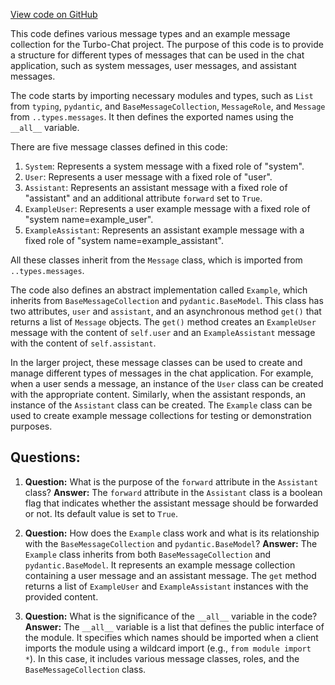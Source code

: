 [View code on GitHub](https://github.com/creatorrr/turbo-chat/blob/master/turbo_chat/structs/messages.py)

This code defines various message types and an example message collection for the Turbo-Chat project. The purpose of this code is to provide a structure for different types of messages that can be used in the chat application, such as system messages, user messages, and assistant messages.

The code starts by importing necessary modules and types, such as `List` from `typing`, `pydantic`, and `BaseMessageCollection`, `MessageRole`, and `Message` from `..types.messages`. It then defines the exported names using the `__all__` variable.

There are five message classes defined in this code:

1. `System`: Represents a system message with a fixed role of "system".
2. `User`: Represents a user message with a fixed role of "user".
3. `Assistant`: Represents an assistant message with a fixed role of "assistant" and an additional attribute `forward` set to `True`.
4. `ExampleUser`: Represents a user example message with a fixed role of "system name=example_user".
5. `ExampleAssistant`: Represents an assistant example message with a fixed role of "system name=example_assistant".

All these classes inherit from the `Message` class, which is imported from `..types.messages`.

The code also defines an abstract implementation called `Example`, which inherits from `BaseMessageCollection` and `pydantic.BaseModel`. This class has two attributes, `user` and `assistant`, and an asynchronous method `get()` that returns a list of `Message` objects. The `get()` method creates an `ExampleUser` message with the content of `self.user` and an `ExampleAssistant` message with the content of `self.assistant`.

In the larger project, these message classes can be used to create and manage different types of messages in the chat application. For example, when a user sends a message, an instance of the `User` class can be created with the appropriate content. Similarly, when the assistant responds, an instance of the `Assistant` class can be created. The `Example` class can be used to create example message collections for testing or demonstration purposes.
## Questions: 
 1. **Question:** What is the purpose of the `forward` attribute in the `Assistant` class?
   **Answer:** The `forward` attribute in the `Assistant` class is a boolean flag that indicates whether the assistant message should be forwarded or not. Its default value is set to `True`.

2. **Question:** How does the `Example` class work and what is its relationship with the `BaseMessageCollection` and `pydantic.BaseModel`?
   **Answer:** The `Example` class inherits from both `BaseMessageCollection` and `pydantic.BaseModel`. It represents an example message collection containing a user message and an assistant message. The `get` method returns a list of `ExampleUser` and `ExampleAssistant` instances with the provided content.

3. **Question:** What is the significance of the `__all__` variable in the code?
   **Answer:** The `__all__` variable is a list that defines the public interface of the module. It specifies which names should be imported when a client imports the module using a wildcard import (e.g., `from module import *`). In this case, it includes various message classes, roles, and the `BaseMessageCollection` class.